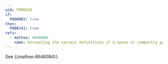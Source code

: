 ```yaml
---
uid: T000326
if:
  P000082: true
then:
  P000141: true
refs:
  - mathse: 4646084
    name: Unraveling the various definitions of k-space or compactly generated space
---
```


See {{mathse:4646084}}.
